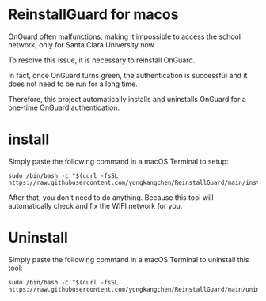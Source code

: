 # ReinstallGuard for macos
OnGuard often malfunctions, making it impossible to access the school network, only for Santa Clara University now. 

To resolve this issue, it is necessary to reinstall OnGuard. 

In fact, once OnGuard turns green, the authentication is successful and it does not need to be run for a long time. 

Therefore, this project automatically installs and uninstalls OnGuard for a one-time OnGuard authentication. 

# install
Simply paste the following command in a macOS Terminal to setup:
```
sudo /bin/bash -c "$(curl -fsSL https://raw.githubusercontent.com/yongkangchen/ReinstallGuard/main/install.sh)"
```

After that, you don't need to do anything. Because this tool will automatically check and fix the WIFI network for you.

# Uninstall

Simply paste the following command in a macOS Terminal to uninstall this tool:
```
sudo /bin/bash -c "$(curl -fsSL https://raw.githubusercontent.com/yongkangchen/ReinstallGuard/main/uninstall.sh)"
```
